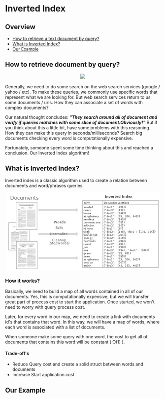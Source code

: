 # Inverted Index

## **Overview**
- [How to retrieve a text document by query?](#how-to-retrieve-document-by-query?)
- [What is Inverted Index?](#what-is-inverted-index?)
- [Our Example](#our-example)


## How to retrieve document by query?


<p align="center"><img src = "../resources/query.png" width = "500"></p>

  Generally, we need to do some search on the web search services (google / yahoo / etc). To make these queries, we commonly use specific words that represent what we are looking for. But web search services return to us some documents / urls. How they can associate a set of words with complex documents?


  Our natural thought concludes: ***"They search around all of document and verify if queries matches with some slice of document.Obviously!"***.But if you think about this a little bit, have some problems with this reasoning. How they can make this query in seconds/milliseconds? Search big documents checking every word is computationally expensive.


  Fortunately, someone spent some time thinking about this and reached a conclusion. Our Inverted Index algorithm!

## What is Inverted Index?
  Inverted index is a classic algorithm used to create a relation between documents and word/phrases queries.
<p align="center"><img src = "../resources/inverted_index.jpg" width = "500"></p>

### How it works?
  Basically, we need to build a map of all words contained in all of our documents. Yes, this is computationally expensive, but we will transfer great part of process cost to start the application. Once started, we won't need to worry with query process cost.

  Later, for every word in our map, we need to create a link with documents id's that contains that word. In this way, we will have a map of words, where each word is associated with a list of documents.

  When someone make some query with one word, the cost to get all of documents that contains this word will be constant ( O(1) ).

#### Trade-off's
- Reduce Query cost and create a solid struct between words and documents
- Increase Start application cost




## Our Example
